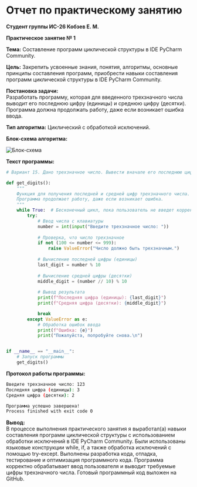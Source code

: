 # Отчет по практическому занятию

**Студент группы ИС-26 Кобзев Е. М.**

**Практическое занятие № 1**

**Тема:** Составление программ циклической структуры в IDE PyCharm Community.

**Цель:** Закрепить усвоенные знания, понятия, алгоритмы, основные принципы составления программ, приобрести навыки составления программ циклической структуры в IDE PyCharm Community.

**Постановка задачи:**  
Разработать программу, которая для введенного трехзначного числа выводит его последнюю цифру (единицы) и среднюю цифру (десятки). Программа должна продолжать работу, даже если возникает ошибка ввода.

**Тип алгоритма:** Циклический с обработкой исключений.

**Блок-схема алгоритма:**

![Блок-схема](https://ltdfoto.ru/images/2025/02/08/pz-2.png)

**Текст программы:**

```python
# Вариант 15. Дано трехзначное число. Вывести вначале его последнюю цифру (единицы), а затем — его среднюю цифру (десятки).

def get_digits():
    """
    Функция для получения последней и средней цифр трехзначного числа.
    Программа продолжает работу, даже если возникает ошибка.
    """
    while True:  # Бесконечный цикл, пока пользователь не введет корректное число
        try:
            # Ввод числа с клавиатуры
            number = int(input("Введите трехзначное число: "))
            
            # Проверка, что число трехзначное
            if not (100 <= number <= 999):
                raise ValueError("Число должно быть трехзначным.")
            
            # Вычисление последней цифры (единицы)
            last_digit = number % 10
            
            # Вычисление средней цифры (десятки)
            middle_digit = (number // 10) % 10
            
            # Вывод результата
            print(f"Последняя цифра (единицы): {last_digit}")
            print(f"Средняя цифра (десятки): {middle_digit}")

            break
        except ValueError as e:
            # Обработка ошибок ввода
            print(f"Ошибка: {e}")
            print("Пожалуйста, попробуйте снова.\n")


if __name__ == "__main__":
    # Запуск программы
    get_digits()
```

**Протокол работы программы:**

```bash
Введите трехзначное число: 123
Последняя цифра (единицы): 3
Средняя цифра (десятки): 2

Программа успешно завершена!
Process finished with exit code 0
```

**Вывод:**<br>
В процессе выполнения практического занятия я выработал(а) навыки составления программ циклической структуры с использованием обработки исключений в IDE PyCharm Community. Были использованы языковые конструкции while, if, а также обработка исключений с помощью try-except. Выполнены разработка кода, отладка, тестирование и оптимизация программного кода. Программа корректно обрабатывает ввод пользователя и выводит требуемые цифры трехзначного числа. Готовый программный код выложен на GitHub.
